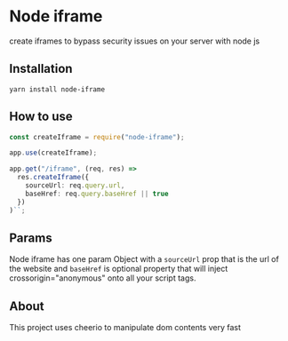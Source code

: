 # Node iframe

create iframes to bypass security issues on your server with node js

## Installation

`yarn install node-iframe`

## How to use

```typescript
const createIframe = require("node-iframe");

app.use(createIframe);

app.get("/iframe", (req, res) =>
  res.createIframe({
    sourceUrl: req.query.url,
    baseHref: req.query.baseHref || true
  })
)``;
```

## Params

Node iframe has one param Object with a `sourceUrl` prop that is the url of the website and `baseHref` is optional property that will inject crossorigin="anonymous" onto all your script tags.

## About

This project uses cheerio to manipulate dom contents very fast

